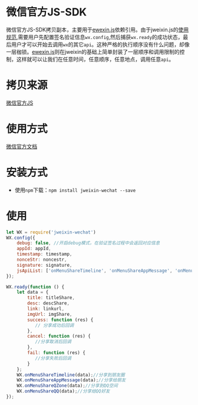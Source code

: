 # 微信官方JS-SDK

微信官方JS-SDK拷贝副本，主要用于[ewexin.js](https://github.com/zgeaw/jweixin-wechat)依赖引用。由于jweixin.js的[使用规范](http://mp.weixin.qq.com/wiki/7/aaa137b55fb2e0456bf8dd9148dd613f.html),需要用户先配置签名验证信息`wx.config`,然后捕获`wx.ready`的成功状态，最后用户才可以开始去调用`wx`的其它`api`。这种严格的执行顺序没有什么问题，却像一层枷锁。[ewexin.js](https://github.com/zgeaw/jweixin-wechat)则在jweixin的基础上简单封装了一层顺序和调用限制的控制，这样就可以让我们在任意时间，任意顺序，任意地点，调用任意`api`。

# 拷贝来源
[微信官方JS](http://res.wx.qq.com/open/js/jweixin-1.4.0.js)

# 使用方式
[微信官方文档](http://mp.weixin.qq.com/wiki/7/aaa137b55fb2e0456bf8dd9148dd613f.html)

# 安装方式

- 使用`npm`下载：`npm install jweixin-wechat --save`

# 使用

```javascript
let WX = require('jweixin-wechat')
WX.config({
	debug: false, //开启debug模式，在验证签名过程中会返回对应信息
	appId: appId,
	timestamp: timestamp,
	nonceStr: noncestr,
	signature: signature,
	jsApiList: ['onMenuShareTimeline', 'onMenuShareAppMessage', 'onMenuShareQQ', 'onMenuShareWeibo', 'onMenuShareQZone']
});

WX.ready(function () {
	let data = {
		title: titleShare,
		desc: descShare,
		link: linkurl,
		imgUrl: imgShare,
		success: function (res) {
		   // 分享成功后回调
		},
		cancel: function (res) {
		   //分享取消后回调
		},
		fail: function (res) {
		   //分享失败后回调
		}
	};
	WX.onMenuShareTimeline(data);//分享到朋友圈
	WX.onMenuShareAppMessage(data);//分享给朋友
	WX.onMenuShareQZone(data);//分享到QQ空间
	WX.onMenuShareQQ(data);//分享给QQ好友
});
```